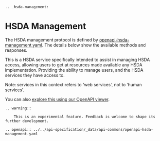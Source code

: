 ```eval_rst
.. _hsda-management:
```
# HSDA Management

The HSDA management protocol is defined by [openapi-hsda-management.yaml](../static/openapi-hsda-management.yaml). The details below show the available methods and responses. 

This is a HSDA service specifically intended to assist in managing HSDA access, allowing users to get at resources made available any HSDA implementation. Providing the ability to manage users, and the HSDA services they have access to. 

Note: services in this context refers to 'web services', not to 'human services'.

You can also [explore this using our OpenAPI viewer](../_static/swagger/?url=../openapi-hsda-management.yaml). 

```eval_rst
.. warning::
    
    This is an experimental feature. Feedback is welcome to shape its further development.

```

```eval_rst
.. openapi:: ../../api-specification/_data/api-commons/openapi-hsda-management.yaml
```
